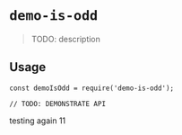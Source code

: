 # `demo-is-odd`

> TODO: description

## Usage

```
const demoIsOdd = require('demo-is-odd');

// TODO: DEMONSTRATE API
```

testing again 11
